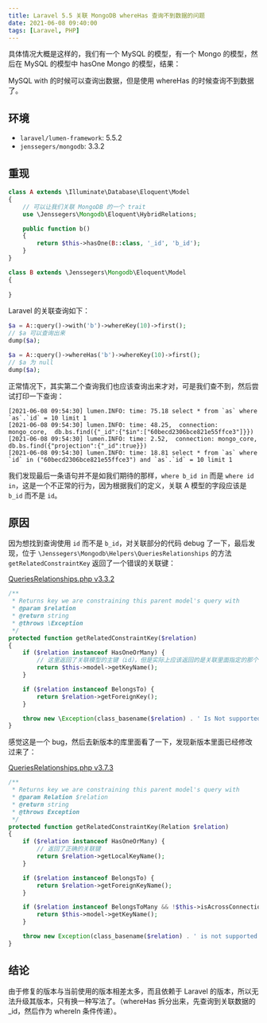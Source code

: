 ```yaml
---
title: Laravel 5.5 关联 MongoDB whereHas 查询不到数据的问题
date: 2021-06-08 09:40:00
tags: [Laravel, PHP]
---
```


具体情况大概是这样的，我们有一个 MySQL 的模型，有一个 Mongo 的模型，然后在 MySQL 的模型中 hasOne Mongo 的模型，结果：

MySQL with 的时候可以查询出数据，但是使用 whereHas 的时候查询不到数据了。


## 环境

* `laravel/lumen-framework`: 5.5.2
* `jenssegers/mongodb`: 3.3.2


## 重现

```PHP
class A extends \Illuminate\Database\Eloquent\Model
{
    // 可以让我们关联 MongoDB 的一个 trait
    use \Jenssegers\Mongodb\Eloquent\HybridRelations;

    public function b()
    {
        return $this->hasOne(B::class, '_id', 'b_id');
    }
}

class B extends \Jenssegers\Mongodb\Eloquent\Model
{
    
}
```

Laravel 的关联查询如下：

```PHP
$a = A::query()->with('b')->whereKey(10)->first();
// $a 可以查询出来
dump($a);

$a = A::query()->whereHas('b')->whereKey(10)->first();
// $a 为 null
dump($a);
```

正常情况下，其实第二个查询我们也应该查询出来才对，可是我们查不到，然后尝试打印一下查询：

```
[2021-06-08 09:54:30] lumen.INFO: time: 75.18 select * from `as` where `as`.`id` = 10 limit 1  
[2021-06-08 09:54:30] lumen.INFO: time: 48.25,  connection: mongo_core,  db.bs.find({"_id":{"$in":["60becd2306bce821e55ffce3"]}})  
[2021-06-08 09:54:30] lumen.INFO: time: 2.52,  connection: mongo_core,  db.bs.find({"projection":{"_id":true}})  
[2021-06-08 09:54:30] lumen.INFO: time: 18.81 select * from `as` where `id` in ("60becd2306bce821e55ffce3") and `as`.`id` = 10 limit 1  
```

我们发现最后一条语句并不是如我们期待的那样，`where b_id in` 而是 `where id in`，这是一个不正常的行为，因为根据我们的定义，关联 A 模型的字段应该是 `b_id` 而不是 `id`。

## 原因

因为想找到查询使用 `id` 而不是 `b_id`，对关联部分的代码 debug 了一下，最后发现，位于 `\Jenssegers\Mongodb\Helpers\QueriesRelationships` 的方法 `getRelatedConstraintKey` 返回了一个错误的关联键：

[QueriesRelationships.php v3.3.2](https://github.com/jenssegers/laravel-mongodb/blob/v3.3.2/src/Jenssegers/Mongodb/Helpers/QueriesRelationships.php)

```PHP
/**
 * Returns key we are constraining this parent model's query with
 * @param $relation
 * @return string
 * @throws \Exception
 */
protected function getRelatedConstraintKey($relation)
{
    if ($relation instanceof HasOneOrMany) {
        // 这里返回了关联模型的主键（id），但是实际上应该返回的是关联里面指定的那个键（b_id）
        return $this->model->getKeyName();
    }

    if ($relation instanceof BelongsTo) {
        return $relation->getForeignKey();
    }

    throw new \Exception(class_basename($relation) . ' Is Not supported for hybrid query constraints!');
}
```

感觉这是一个 bug，然后去新版本的库里面看了一下，发现新版本里面已经修改过来了：

[QueriesRelationships.php v3.7.3](https://github.com/jenssegers/laravel-mongodb/blob/v3.7.3/src/Jenssegers/Mongodb/Helpers/QueriesRelationships.php)

```PHP
/**
 * Returns key we are constraining this parent model's query with
 * @param Relation $relation
 * @return string
 * @throws Exception
 */
protected function getRelatedConstraintKey(Relation $relation)
{
    if ($relation instanceof HasOneOrMany) {
        // 返回了正确的关联键
        return $relation->getLocalKeyName();
    }

    if ($relation instanceof BelongsTo) {
        return $relation->getForeignKeyName();
    }

    if ($relation instanceof BelongsToMany && !$this->isAcrossConnections($relation)) {
        return $this->model->getKeyName();
    }

    throw new Exception(class_basename($relation) . ' is not supported for hybrid query constraints.');
}
```

## 结论

由于修复的版本与当前使用的版本相差太多，而且依赖于 Laravel 的版本，所以无法升级其版本，只有换一种写法了。（whereHas 拆分出来，先查询到关联数据的 _id，然后作为 whereIn 条件传递）。
